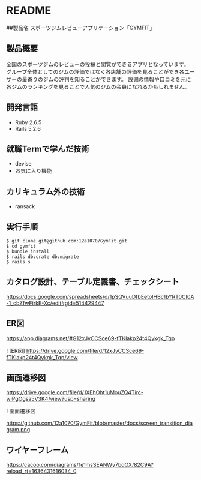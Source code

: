 # README
##製品名
スポーツジムレビューアプリケーション「GYMFIT」

## 製品概要
全国のスポーツジムのレビューの投稿と閲覧ができるアプリとなっています。
グループ全体としてのジムの評価ではなく各店舗の評価を見ることができ各ユーザーの最寄りのジムの評判を知ることができます。
設備の情報や口コミを元に各ジムのランキングを見ることで人気のジムの会員になれるかもしれません。

## 開発言語
- Ruby 2.6.5
- Rails 5.2.6

## 就職Termで学んだ技術
- devise
- お気に入り機能

## カリキュラム外の技術
- ransack

## 実行手順
```
$ git clone git@github.com:12a1070/GymFit.git
$ cd gymfit
$ bundle install
$ rails db:crate db:migrate
$ rails s
```
## カタログ設計、テーブル定義書、チェックシート
https://docs.google.com/spreadsheets/d/1pSQVuuDfbEetoIHBc1bYRT0CI0A-1_cbZfwFirkE-Xc/edit#gid=514429447


## ER図
https://app.diagrams.net/#G12xJvCCSce69-fTKlakp24t4Qykgk_Tqp

! [ER図]
https://drive.google.com/file/d/12xJvCCSce69-fTKlakp24t4Qykgk_Tqp/view

## 画面遷移図

https://drive.google.com/file/d/1XEhOht1uMouZQ4Tirc-wiPgOgsa5V3K4/view?usp=sharing


! 画面遷移図

https://github.com/12a1070/GymFit/blob/master/docs/screen_transition_diagram.png

## ワイヤーフレーム
https://cacoo.com/diagrams/1e1msSEANWy7bdOX/82C9A?reload_rt=1636431616034_0
